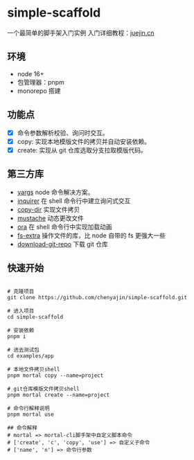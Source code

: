 # simple-scaffold

一个最简单的脚手架入门实例
入门详细教程：[juejin.cn](https://juejin.cn/post/7260144602471776311#heading-9)

## 环境

- node 16+
- 包管理器：pnpm
- monorepo 搭建

## 功能点

- [x] 命令参数解析校验、询问时交互。
- [x] copy: 实现本地模版文件的拷贝并自动安装依赖。
- [x] create: 实现从 git 仓库选取分支拉取模版代码。

## 第三方库

- [yargs](https://www.npmjs.com/package/yargs) node 命令解决方案。
- [inquirer](https://www.npmjs.com/package/inquirer) 在 shell 命令行中建立询问式交互
- [copy-dir](https://www.npmjs.com/package/copy-dir) 实现文件拷贝
- [mustache](https://www.npmjs.com/package/mustache) 动态更改文件
- [ora](https://www.npmjs.com/package/ora) 在 shell 命令行中实现加载动画
- [fs-extra](https://www.npmjs.com/package/fs-extra) 操作文件的库，比 node 自带的 fs 更强大一些
- [download-git-repo](https://www.npmjs.com/package/download-git-repo) 下载 git 仓库

## 快速开始

```shell

# 克隆项目
git clone https://github.com/chenyajin/simple-scaffold.git

# 进入项目
cd simple-scaffold

# 安装依赖
pnpm i

# 进去测试包
cd examples/app

# 本地文件拷贝shell
pnpm mortal copy --name=project

# git仓库模版文件拷贝shell
pnpm mortal create --name=project

# 命令行解释说明
pnpm mortal use

## 命令解释
# mortal => mortal-cli脚手架中自定义脚本命令
# ['create', 'c', 'copy', 'use'] => 自定义子命令
# ['name', 'n'] => 命令行参数
```
